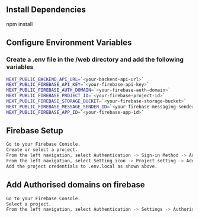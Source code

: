 ## Install Dependencies
npm install

## Configure Environment Variables
### Create a .env file in the /web directory and add the following variables
```bash
NEXT_PUBLIC_BACKEND_API_URL=`<your-backend-api-url>`
NEXT_PUBLIC_FIREBASE_API_KEY=`<your-firebase-api-key>`
NEXT_PUBLIC_FIREBASE_AUTH_DOMAIN=`<your-firebase-auth-domain>`
NEXT_PUBLIC_FIREBASE_PROJECT_ID=`<your-firebase-project-id>`
NEXT_PUBLIC_FIREBASE_STORAGE_BUCKET=`<your-firebase-storage-bucket>`
NEXT_PUBLIC_FIREBASE_MESSAGE_SENDER_ID=`<your-firebase-messaging-sender-id>`
NEXT_PUBLIC_FIREBASE_APP_ID=`<your-firebase-app-id>`
```

## Firebase Setup
```bash
Go to your Firebase Console.
Create or select a project.
From the left navigation, select Authentication -> Sign-in Method -> Add new provider -> Google
From the left navigation, select Setting icon -> Project setting -> Add app -> Web app -> You will see your Firebase configuration: apiKey, authDomain, projectId, storageBucket, messagingSenderId, measurementId. 
Add the project credentials to .env.local as shown above.
```

## Add Authorised domains on firebase
```bash
Go to your Firebase Console.
Select a project.
From the left navigation, select Authentication -> Settings -> Authorised domains -> Add your domain.
```